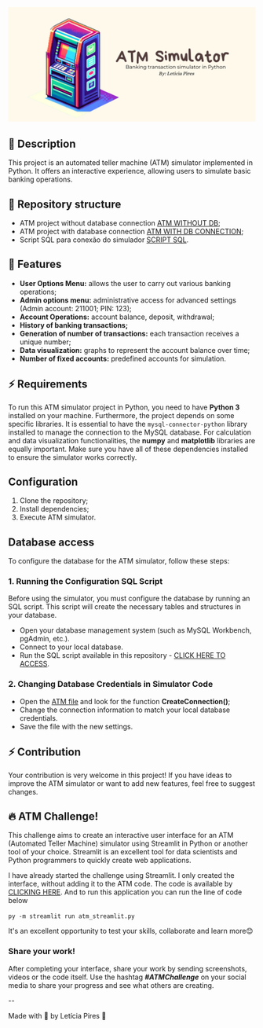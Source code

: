 <p align="center">
  <img src="https://github.com/letpires/ATM/blob/main/atm_image.png" >
</p>

## 🏦 Description
This project is an automated teller machine (ATM) simulator implemented in Python. It offers an interactive experience, allowing users to simulate basic banking operations.

## 📄 Repository structure

- ATM project without database connection [ATM WITHOUT DB](https://github.com/letpires/ATM/blob/main/atm_bank_%7BNO_db_%20connection%7D.py);
- ATM project with database connection [ATM WITH DB CONNECTION](https://github.com/letpires/ATM/blob/main/atm_bank_%7Bdb_%20connection%7D.py);
- Script SQL para conexão do simulador [SCRIPT SQL](https://github.com/letpires/ATM/blob/main/script_sql.sql).

## 🚀 Features

- **User Options Menu:** allows the user to carry out various banking operations;
- **Admin options menu:** administrative access for advanced settings (Admin account: 211001; PIN: 123);
- **Account Operations:** account balance, deposit, withdrawal;
- **History of banking transactions;**
- **Generation of number of transactions:** each transaction receives a unique number;
- **Data visualization:** graphs to represent the account balance over time;
- **Number of fixed accounts:** predefined accounts for simulation.

  
## ⚡️ Requirements

To run this ATM simulator project in Python, you need to have **Python 3** installed on your machine. Furthermore, the project depends on some specific libraries. It is essential to have the `mysql-connector-python` library installed to manage the connection to the MySQL database. For calculation and data visualization functionalities, the **numpy** and **matplotlib** libraries are equally important. Make sure you have all of these dependencies installed to ensure the simulator works correctly.

## Configuration

1. Clone the repository;
2. Install dependencies;
3. Execute ATM simulator.

## Database access

To configure the database for the ATM simulator, follow these steps:

### 1. Running the Configuration SQL Script

Before using the simulator, you must configure the database by running an SQL script. This script will create the necessary tables and structures in your database.

- Open your database management system (such as MySQL Workbench, pgAdmin, etc.).
- Connect to your local database.
- Run the SQL script available in this repository - [CLICK HERE TO ACCESS](https://github.com/letpires/ATM/blob/main/script_sql.sql).

### 2. Changing Database Credentials in Simulator Code

- Open the [ATM file](https://github.com/letpires/ATM/blob/main/atm_bank_%7Bdb_%20connection%7D.py) and look for the function **CreateConnection()**;
- Change the connection information to match your local database credentials.
- Save the file with the new settings.

## ⚡ Contribution

Your contribution is very welcome in this project! If you have ideas to improve the ATM simulator or want to add new features, feel free to suggest changes.

## 🔥 ATM Challenge!

This challenge aims to create an interactive user interface for an ATM (Automated Teller Machine) simulator using Streamlit in Python or another tool of your choice. Streamlit is an excellent tool for data scientists and Python programmers to quickly create web applications.

I have already started the challenge using Streamlit. I only created the interface, without adding it to the ATM code. The code is available by [CLICKING HERE](https://github.com/letpires/ATM/blob/main/atm_streamlit.py). And to run this application you can run the line of code below

```py -m streamlit run atm_streamlit.py```

It's an excellent opportunity to test your skills, collaborate and learn more😊

### Share your work!

After completing your interface, share your work by sending screenshots, videos or the code itself. Use the hashtag ***#ATMChallenge*** on your social media to share your progress and see what others are creating.

-- 

Made with 💜 by Letícia Pires :wave: 
